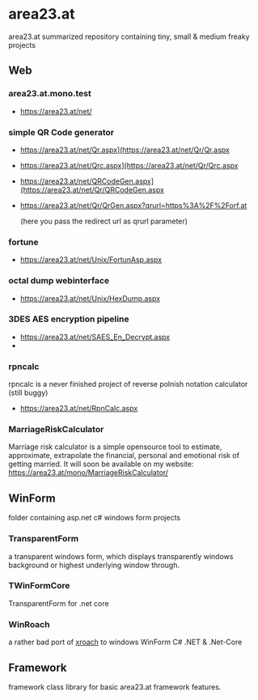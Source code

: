 # area23.at
area23.at summarized repository containing tiny, small &amp; medium freaky projects


## Web

### area23.at.mono.test
- https://area23.at/net/

### simple QR Code generator 
- https://area23.at/net/Qr.aspx](https://area23.at/net/Qr/Qr.aspx
- https://area23.at/net/Qrc.aspx](https://area23.at/net/Qr/Qrc.aspx
- https://area23.at/net/QRCodeGen.aspx](https://area23.at/net/Qr/QRCodeGen.aspx
- https://area23.at/net/Qr/QrGen.aspx?qrurl=https%3A%2F%2Forf.at

  (here you pass the redirect url as qrurl parameter)

### fortune 
- https://area23.at/net/Unix/FortunAsp.aspx

### octal dump webinterface 
- https://area23.at/net/Unix/HexDump.aspx

### 3DES AES encryption pipeline
- https://area23.at/net/SAES_En_Decrypt.aspx
- 
### rpncalc
rpncalc is a never finished project of reverse polnish notation calculator (still buggy)
- https://area23.at/net/RpnCalc.aspx

### MarriageRiskCalculator
Marriage risk calculator is a simple opensource tool to estimate, approximate, extrapolate the financial, personal and emotional risk of getting married.
It will soon be available on my website: https://area23.at/mono/MarriageRiskCalculator/


## WinForm 
folder containing asp.net c# windows form projects

### TransparentForm
a transparent windows form, which displays transparently windows background or highest underlying window through.

### TWinFormCore
TransparentForm for .net core

### WinRoach
a rather bad port of [xroach](https://github.com/interkosmos/xroach) to windows WinForm C# .NET & .Net-Core 


## Framework
framework class library for basic area23.at framework features.



